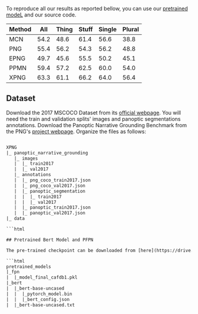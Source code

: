 To reproduce all our results as reported bellow, you can use our [pretrained modeL](https://drive.google.com/file/d/1S2ZQmB7_OA4HgdP7A6fGGsPCmknR0MpB/view?usp=drive_link) and our source code.

| Method | All | Thing | Stuff | Single | Plural |
|--------|-----|-------|-------|--------|--------|
| MCN    | 54.2| 48.6  | 61.4  | 56.6   | 38.8   |
| PNG    | 55.4| 56.2  | 54.3  | 56.2   | 48.8   |
| EPNG   | 49.7| 45.6  | 55.5  | 50.2   | 45.1   |
| PPMN   | 59.4| 57.2  | 62.5  | 60.0   | 54.0   |
| XPNG   | 63.3| 61.1  | 66.2  | 64.0   | 56.4   |

## Dataset
Download the 2017 MSCOCO Dataset from its [official webpage](https://cocodataset.org/#download). You will need the train and validation splits' images and panoptic segmentations annotations.
Download the Panoptic Narrative Grounding Benchmark from the PNG's [project webpage](https://bcv-uniandes.github.io/panoptic-narrative-grounding/#downloads).
Organize the files as follows:


```html

XPNG
|_ panoptic_narrative_grounding
   |_ images
   |  |_ train2017
   |  |_ val2017
   |_ annotations
   |  |_ png_coco_train2017.json
   |  |_ png_coco_val2017.json
   |  |_ panoptic_segmentation
   |  |  |_ train2017
   |  |  |_ val2017
   |  |_ panoptic_train2017.json
   |  |_ panoptic_val2017.json
|_ data

```html

## Pretrained Bert Model and PFPN

The pre-trained checkpoint can be downloaded from [here](https://drive.google.com/drive/folders/1xrJmbBJ35M4O1SNyzb9ZTsvlYrwmkAph), and the folder should be like:

```html
pretrained_models
|_fpn
|  |_model_final_cafdb1.pkl
|_bert
|  |_bert-base-uncased
|  |  |_pytorch_model.bin
|  |  |_bert_config.json
|  |_bert-base-uncased.txt


